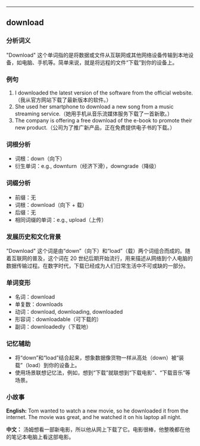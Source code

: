 
---------------
## download
### 分析词义
"Download" 这个单词指的是将数据或文件从互联网或其他网络设备传输到本地设备，如电脑、手机等。简单来说，就是将远程的文件“下载”到你的设备上。

### 例句
1. I downloaded the latest version of the software from the official website.（我从官方网站下载了最新版本的软件。）
2. She used her smartphone to download a new song from a music streaming service.（她用手机从音乐流媒体服务下载了一首新歌。）
3. The company is offering a free download of the e-book to promote their new product.（公司为了推广新产品，正在免费提供电子书的下载。）

### 词根分析
- 词根：down（向下）
- 衍生单词：e.g., downturn（经济下滑），downgrade（降级）

### 词缀分析
- 前缀：无
- 词根：download（向下 + 载）
- 后缀：无
- 相同词缀的单词：e.g., upload（上传）

### 发展历史和文化背景
"Download" 这个词是由“down”（向下）和“load”（载）两个词组合而成的。随着互联网的普及，这个词在 20 世纪后期开始流行，用来描述从网络到个人电脑的数据传输过程。在数字时代，下载已经成为人们日常生活中不可或缺的一部分。

### 单词变形
- 名词：download
- 单复数：downloads
- 动词：download, downloading, downloaded
- 形容词：downloadable（可下载的）
- 副词：downloadedly（下载地）

### 记忆辅助
- 将“down”和“load”结合起来，想象数据像货物一样从高处（down）被“装载”（load）到你的设备上。
- 使用场景联想记忆法，例如，想到“下载”就联想到“下载电影”、“下载音乐”等场景。

### 小故事
**English:**
Tom wanted to watch a new movie, so he downloaded it from the internet. The movie was great, and he watched it on his laptop all night.

**中文：**
汤姆想看一部新电影，所以他从网上下载了它。电影很棒，他整晚都在他的笔记本电脑上看这部电影。

